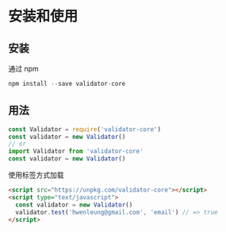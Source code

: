 # 安装和使用

## 安装

通过 npm

```s
npm install --save validator-core
```

## 用法

```js
const Validator = require('validator-core')
const validator = new Validator()
// or
import Validator from 'validator-core'
const validator = new Validator()
```

使用标签方式加载

```html
<script src="https://unpkg.com/validator-core"></script>
<script type="text/javascript">
  const validator = new Validator()
  validator.test('hwenleung@gmail.com', 'email') // => true
</script>
```

<EasterEgg/>